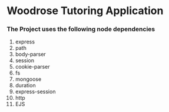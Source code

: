 # Woodrose Tutoring Application
### The Project uses the following node dependencies

1. express
2. path
3. body-parser
4. session
5. cookie-parser
7. fs
8. mongoose
9. duration
10. express-session
11. http
12. EJS
